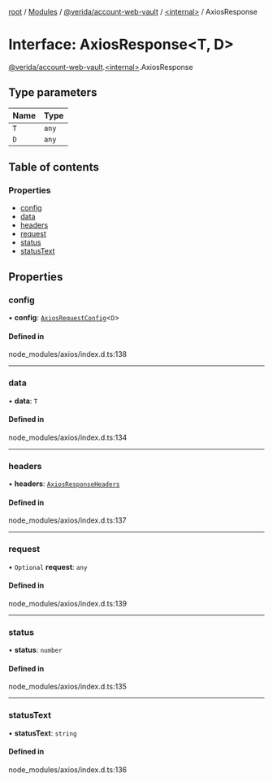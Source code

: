 [root](../README.md) / [Modules](../modules.md) / [@verida/account-web-vault](../modules/verida_account_web_vault.md) / [<internal\>](../modules/verida_account_web_vault._internal_.md) / AxiosResponse

# Interface: AxiosResponse<T, D\>

[@verida/account-web-vault](../modules/verida_account_web_vault.md).[<internal\>](../modules/verida_account_web_vault._internal_.md).AxiosResponse

## Type parameters

| Name | Type |
| :------ | :------ |
| `T` | `any` |
| `D` | `any` |

## Table of contents

### Properties

- [config](verida_account_web_vault._internal_.AxiosResponse.md#config)
- [data](verida_account_web_vault._internal_.AxiosResponse.md#data)
- [headers](verida_account_web_vault._internal_.AxiosResponse.md#headers)
- [request](verida_account_web_vault._internal_.AxiosResponse.md#request)
- [status](verida_account_web_vault._internal_.AxiosResponse.md#status)
- [statusText](verida_account_web_vault._internal_.AxiosResponse.md#statustext)

## Properties

### config

• **config**: [`AxiosRequestConfig`](verida_account_web_vault._internal_.AxiosRequestConfig.md)<`D`\>

#### Defined in

node_modules/axios/index.d.ts:138

___

### data

• **data**: `T`

#### Defined in

node_modules/axios/index.d.ts:134

___

### headers

• **headers**: [`AxiosResponseHeaders`](../modules/verida_account_web_vault._internal_.md#axiosresponseheaders)

#### Defined in

node_modules/axios/index.d.ts:137

___

### request

• `Optional` **request**: `any`

#### Defined in

node_modules/axios/index.d.ts:139

___

### status

• **status**: `number`

#### Defined in

node_modules/axios/index.d.ts:135

___

### statusText

• **statusText**: `string`

#### Defined in

node_modules/axios/index.d.ts:136
